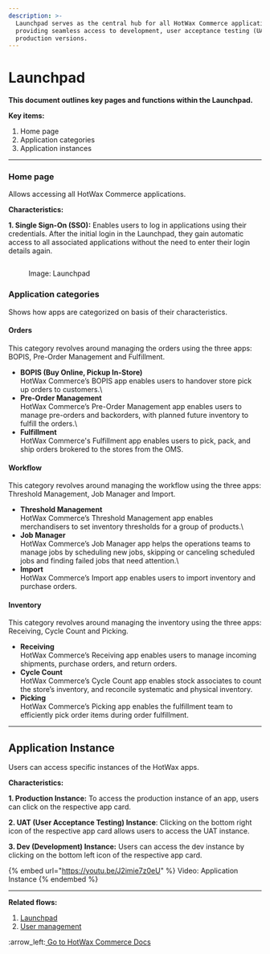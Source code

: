 ```yaml
---
description: >-
  Launchpad serves as the central hub for all HotWax Commerce applications,
  providing seamless access to development, user acceptance testing (UAT), and
  production versions.
---
```


# Launchpad

**This document outlines key pages and functions within the Launchpad.**

**Key items:**

1. Home page
2. Application categories
3. Application instances

***

### Home page

Allows accessing all HotWax Commerce applications.

**Characteristics:**

**1. Single Sign-On (SSO):** Enables users to log in applications using their credentials. After the initial login in the Launchpad, they gain automatic access to all associated applications without the need to enter their login details again.

<figure><img src="launchpad/.gitbook/assets/LaunchPad.png" alt=""><figcaption><p>Image: Launchpad</p></figcaption></figure>

### **Application categories**

Shows how apps are categorized on basis of their characteristics.

#### **Orders**

This category revolves around managing the orders using the three apps: BOPIS, Pre-Order Management and Fulfillment.

* **BOPIS (Buy Online, Pickup In-Store)**\
  HotWax Commerce’s BOPIS app enables users to handover store pick up orders to customers.\\
* **Pre-Order Management**\
  HotWax Commerce’s Pre-Order Management app enables users to manage pre-orders and backorders, with planned future inventory to fulfill the orders.\\
* **Fulfillment**\
  HotWax Commerce's Fulfillment app enables users to pick, pack, and ship orders brokered to the stores from the OMS.

#### Workflow

This category revolves around managing the workflow using the three apps: Threshold Management, Job Manager and Import.

* **Threshold Management**\
  HotWax Commerce’s Threshold Management app enables merchandisers to set inventory thresholds for a group of products.\\
* **Job Manager**\
  HotWax Commerce’s Job Manager app helps the operations teams to manage jobs by scheduling new jobs, skipping or canceling scheduled jobs and finding failed jobs that need attention.\\
* **Import**\
  HotWax Commerce’s Import app enables users to import inventory and purchase orders.

#### Inventory

This category revolves around managing the inventory using the three apps: Receiving, Cycle Count and Picking.

* **Receiving**\
  HotWax Commerce’s Receiving app enables users to manage incoming shipments, purchase orders, and return orders.
* **Cycle Count**\
  HotWax Commerce’s Cycle Count app enables stock associates to count the store’s inventory, and reconcile systematic and physical inventory.
* **Picking**\
  HotWax Commerce’s Picking app enables the fulfillment team to efficiently pick order items during order fulfillment.

***

## Application Instance

Users can access specific instances of the HotWax apps.

**Characteristics:**

**1. Production Instance:** To access the production instance of an app, users can click on the respective app card.

**2. UAT (User Acceptance Testing) Instance**: Clicking on the bottom right icon of the respective app card allows users to access the UAT instance.

**3. Dev (Development) Instance:** Users can access the dev instance by clicking on the bottom left icon of the respective app card.

{% embed url="https://youtu.be/J2imie7z0eU" %}
Video: Application Instance
{% endembed %}

***

**Related flows:**
1. [Launchpad](https://launchpad.hotwax.io/home/)
2. [User management](https://docs.hotwax.co/user-guides/administration/users)

:arrow\_left:[ Go to HotWax Commerce Docs](https://app.gitbook.com/o/l53nGvPQLhOHrKCP9HTG/s/TefRnbhmBjhScpq172vl/)
